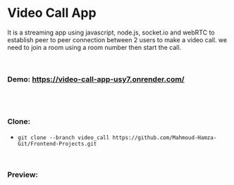 # Video Call App
It is a streaming app using javascript, node.js, socket.io and webRTC to establish peer to peer connection between 2 users to make a video call.
we need to join a room using a room number then start the call.

<br/>

### Demo: https://video-call-app-usy7.onrender.com/ <br/><br/>

<br/>

### Clone:
- `git clone --branch video_call https://github.com/Mahmoud-Hamza-Git/Frontend-Projects.git`

  <br/>
  
### Preview:
<img src="https://github.com/Mahmoud-Hamza-Git/Frontend-Projects/assets/86957735/f8c7e730-6216-4845-bd90-0380f17fb5ec" alt=""/>

<br/><br/>

<img src="https://github.com/Mahmoud-Hamza-Git/Frontend-Projects/assets/86957735/c121e69c-07ab-49b0-a929-20c19dd532ca" alt=""/>
